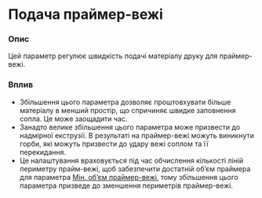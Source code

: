 Подача праймер-вежі
====

### **Опис**

Цей параметр регулює швидкість подачі матеріалу друку для праймер-вежі.

### **Вплив**

* Збільшення цього параметра дозволяє проштовхувати більше матеріалу в менший простір, що спричиняє швидке заповнення сопла. Це може заощадити час.
* Занадто велике збільшення цього параметра може призвести до надмірної екструзії. В результаті на праймер-вежі можуть виникнути горби, які можуть призвести до удару вежі соплом та її перекидання.
* Це налаштування враховується під час обчислення кількості ліній периметру прайм-вежі, щоб забезпечити достатній обʼєм праймера для параметра [Мін. обʼєм праймер-вежі](../dual/prime_tower_min_volume.md), тому збільшення цього параметра призведе до зменшення периметрів праймер-вежі.
